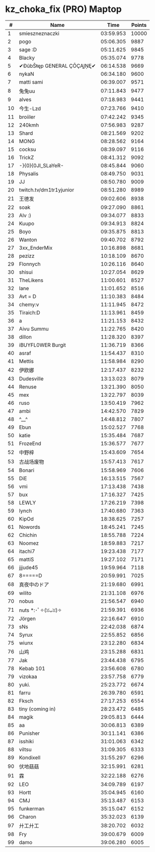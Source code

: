 # kz_choka_fix (PRO) Maptop

|  # | Name | Time | Points |
|-------------- | -------------- | -------------- | -------------- | 
| 1 | smieszneznaczki | 03:59.953 | 10000 | 
| 2 | pogo | 05:06.305 | 9887 | 
| 3 | sage :D | 05:11.625 | 9845 | 
| 4 | Blacky | 05:35.074 | 9778 | 
| 5 | ✔ĐûbŠŧęp GENERAL ÇŌÇĄĮŅĘ✔ | 06:14.538 | 9669 | 
| 6 | nykaN | 06:34.180 | 9600 | 
| 7 | matti sami | 06:39.007 | 9571 | 
| 8 | 兔兔uu | 07:11.843 | 9477 | 
| 9 | alves | 07:18.983 | 9441 | 
| 10 | 今生-Lzd | 07:23.766 | 9410 | 
| 11 | broiiler | 07:42.242 | 9345 | 
| 12 | 240kmh | 07:56.983 | 9287 | 
| 13 | Shard | 08:21.569 | 9202 | 
| 14 | MONG | 08:28.562 | 9164 | 
| 15 | cocksu | 08:39.097 | 9116 | 
| 16 | TrickZ | 08:41.312 | 9092 | 
| 17 | -}{0}{0JI_SLaYeR- | 08:45.844 | 9060 | 
| 18 | Physalis | 08:49.750 | 9031 | 
| 19 | JJ | 08:50.780 | 9009 | 
| 20 | twitch.tv/dm1tr1yjunior | 08:51.280 | 8989 | 
| 21 | 王德发 | 09:02.606 | 8938 | 
| 22 | soak | 09:27.090 | 8861 | 
| 23 | Alv :) | 09:34.077 | 8833 | 
| 24 | Kuupo | 09:34.913 | 8824 | 
| 25 | Boyo | 09:35.875 | 8813 | 
| 26 | Wanton | 09:40.702 | 8792 | 
| 27 | 3xx_EnderMix | 10:16.898 | 8681 | 
| 28 | pezizz | 10:18.109 | 8670 | 
| 29 | Flonnych | 10:26.116 | 8640 | 
| 30 | shisui | 10:27.054 | 8629 | 
| 31 | TheLikens | 11:00.601 | 8527 | 
| 32 | lane | 11:01.652 | 8516 | 
| 33 | Avt = D | 11:10.383 | 8484 | 
| 34 | chemy:v | 11:11.945 | 8472 | 
| 35 | Tiraich:D | 11:13.961 | 8459 | 
| 36 | a | 11:21.153 | 8432 | 
| 37 | Aivu Summu | 11:22.765 | 8420 | 
| 38 | dillon | 11:28.320 | 8397 | 
| 39 | iBUYFL0WER Burgit | 11:36.719 | 8366 | 
| 40 | asraf | 11:54.437 | 8310 | 
| 41 | Mettis | 11:58.984 | 8290 | 
| 42 | 伊欧娜 | 12:17.437 | 8232 | 
| 43 | Dudesville | 13:13.023 | 8079 | 
| 44 | Renuse | 13:21.390 | 8050 | 
| 45 | mex | 13:22.797 | 8039 | 
| 46 | ruso | 13:50.419 | 7962 | 
| 47 | ambi | 14:42.570 | 7829 | 
| 48 | ^__^ | 14:48.812 | 7807 | 
| 49 | Ebun | 15:02.527 | 7768 | 
| 50 | katie | 15:35.484 | 7687 | 
| 51 | FrozeEnd | 15:36.577 | 7677 | 
| 52 | 中野梓 | 15:43.609 | 7654 | 
| 53 | 古战场废物 | 15:57.413 | 7617 | 
| 54 | Bonari | 15:58.969 | 7606 | 
| 55 | DiE | 16:13.515 | 7567 | 
| 56 | vmi | 17:13.438 | 7438 | 
| 57 | bux | 17:16.327 | 7425 | 
| 58 | LEWLY | 17:26.219 | 7398 | 
| 59 | lynch | 17:40.680 | 7363 | 
| 60 | KipOd | 18:38.625 | 7257 | 
| 61 | Nowords | 18:45.241 | 7245 | 
| 62 | Chichin | 18:55.788 | 7224 | 
| 63 | Noomez | 18:59.883 | 7217 | 
| 64 | itachi7 | 19:23.438 | 7177 | 
| 65 | mattiS | 19:27.102 | 7171 | 
| 66 | jjjude45 | 19:59.964 | 7118 | 
| 67 | 8=====D | 20:59.991 | 7025 | 
| 68 | 真夜中のドア | 21:19.680 | 6991 | 
| 69 | wilito | 21:31.108 | 6976 | 
| 70 | nobus | 21:56.547 | 6940 | 
| 71 | nuts *:･ﾟ✧(ꈍᴗꈍ)✧ | 21:59.391 | 6936 | 
| 72 | Jörgen | 22:16.647 | 6910 | 
| 73 | sNs | 22:42.038 | 6874 | 
| 74 | Syrux | 22:55.852 | 6856 | 
| 75 | wiunx | 23:12.280 | 6834 | 
| 76 | 山鸡 | 23:15.288 | 6831 | 
| 77 | Jak | 23:44.438 | 6795 | 
| 78 | Kebab 101 | 23:56.608 | 6780 | 
| 79 | vizokaa | 23:57.758 | 6779 | 
| 80 | yuki. | 25:23.772 | 6674 | 
| 81 | farru | 26:39.780 | 6591 | 
| 82 | Fksch | 27:17.253 | 6554 | 
| 83 | tiny (coming in) | 28:23.472 | 6485 | 
| 84 | magik | 29:05.813 | 6444 | 
| 85 | aa | 30:06.813 | 6389 | 
| 86 | Punisher | 30:11.141 | 6386 | 
| 87 | isshiki | 31:01.063 | 6342 | 
| 88 | viltsu | 31:09.305 | 6333 | 
| 89 | Kondixell | 31:55.297 | 6296 | 
| 90 | 伏地菇菇 | 32:15.991 | 6281 | 
| 91 | 霖 | 32:22.188 | 6276 | 
| 92 | LEO | 34:09.789 | 6197 | 
| 93 | Hortt | 35:04.945 | 6160 | 
| 94 | CMJ | 35:13.487 | 6153 | 
| 95 | funkerman | 35:15.047 | 6152 | 
| 96 | Charon | 35:32.023 | 6139 | 
| 97 | 廾工廾工 | 38:20.702 | 6032 | 
| 98 | Fry | 39:00.679 | 6009 | 
| 99 | damo | 39:06.280 | 6005 | 

